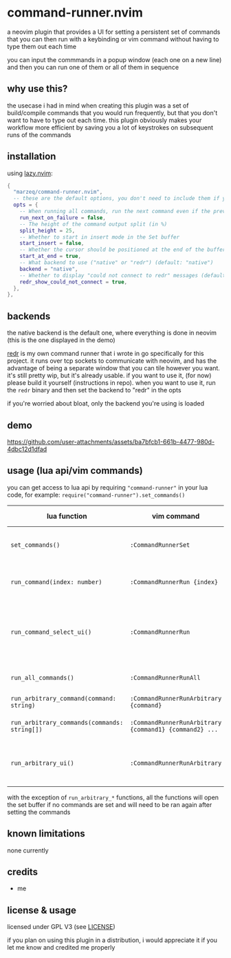 # command-runner.nvim

a neovim plugin that provides a UI for setting a persistent set of commands that you can then run with a keybinding or vim command without having to type them out each time

you can input the commmands in a popup window (each one on a new line) and then you can run one of them or all of them in sequence

## why use this?

the usecase i had in mind when creating this plugin was a set of build/compile commands that you would run frequently, but that you don't want to have to type out each time.
this plugin obviously makes your workflow more efficient by saving you a lot of keystrokes on subsequent runs of the commands

## installation

using [lazy.nvim](https://github.com/folke/lazy.nvim):

```lua
{
  "marzeq/command-runner.nvim",
  -- these are the default options, you don't need to include them if you don't want to change them
  opts = {
    -- When running all commands, run the next command even if the previous one failed
    run_next_on_failure = false,
    -- The height of the command output split (in %)
    split_height = 25,
    -- Whether to start in insert mode in the Set buffer
    start_insert = false,
    -- Whether the cursor should be positioned at the end of the buffer in the Set buffer
    start_at_end = true,
    -- What backend to use ("native" or "redr") (default: "native")
    backend = "native",
    -- Whether to display "could not connect to redr" messages (default: true)
    redr_show_could_not_connect = true,
  },
},
```

## backends

the native backend is the default one, where everything is done in neovim (this is the one displayed in the demo)

[redr](https://github.com/marzeq/redr) is my own command runner that i wrote in go specifically for this project. it runs over tcp sockets to communicate with neovim, and has the advantage of being a separate window that you can tile however you want.
it's still pretty wip, but it's already usable. if you want to use it, (for now) please build it yourself (instructions in repo). when you want to use it, run the `redr` binary and then set the backend to "redr" in the opts

if you're worried about bloat, only the backend you're using is loaded

## demo

https://github.com/user-attachments/assets/ba7bfcb1-661b-4477-980d-4dbc12d1dfad

## usage (lua api/vim commands)

you can get access to lua api by requiring `"command-runner"` in your lua code, for example: `require("command-runner").set_commands()`


| lua function                                 | vim command                                            | shortcut in set buffer/window | description                                                           |
|----------------------------------------------|--------------------------------------------------------|-------------------------------|-----------------------------------------------------------------------|
| `set_commands()`                             | `:CommandRunnerSet`                                    |                               | opens the set buffer/window. press `<esc>` or `q` to close it         |
| `run_command(index: number)`                 | `:CommandRunnerRun {index}`                            | corresponding number `[1..9]` | runs the command at the given index                                   |
| `run_command_select_ui()`                    | `:CommandRunnerRun`                                    |                               | opens a popup window with the commands, and you can select one to run |
| `run_all_commands()`                         | `:CommandRunnerRunAll`                                 | `<CR>`                        | runs all the commands in sequence                                     |
| `run_arbitrary_command(command: string)`     | `:CommandRunnerRunArbitrary {command}`                 |                               | runs the given command                                                |
| `run_arbitrary_commands(commands: string[])` | `:CommandRunnerRunArbitrary {command1} {command2} ...` |                               | runs the given commands in sequence                                   |
| `run_arbitrary_ui()`                         | `:CommandRunnerRunArbitrary`                           |                               | opens a popup window where you can input a command to run             |

with the exception of `run_arbitrary_*` functions, all the functions will open the set buffer if no commands are set and will need to be ran again after setting the commands

## known limitations

none currently

## credits

- me

## license & usage

licensed under GPL V3 (see [LICENSE](LICENSE))

if you plan on using this plugin in a distribution, i would appreciate it if you let me know and credited me properly


